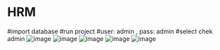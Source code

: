 # HRM
#import database
#run project
#user: admin , 
pass: admin
#select chek admin
![image](https://user-images.githubusercontent.com/77679552/122089184-b5df6280-ce30-11eb-9697-11d2fbd3fa9c.png)
![image](https://user-images.githubusercontent.com/77679552/122088920-6f8a0380-ce30-11eb-9a0d-6ab13de66936.png)
![image](https://user-images.githubusercontent.com/77679552/122089037-8fb9c280-ce30-11eb-8f52-e7ba2c60ed93.png)
![image](https://user-images.githubusercontent.com/77679552/122089073-9c3e1b00-ce30-11eb-80f3-5a2448ebcdd9.png)
![image](https://user-images.githubusercontent.com/77679552/122089132-a95b0a00-ce30-11eb-896c-494832359dc8.png)
